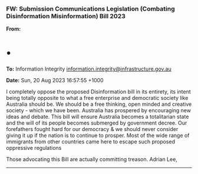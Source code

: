 ### FW: Submission Communications Legislation (Combating Disinformation Misinformation) Bill 2023

**From:**

# •

**To:** Information Integrity [<information.integrity@infrastructure.gov.au>](mailto:information.integrity@infrastructure.gov.au)

**Date:** Sun, 20 Aug 2023 16:57:55 +1000

I completely oppose the proposed Disinformation bill in its entirety, its intent being totally opposite to what a free
enterprise and democratic society like Australia should be.
We should be a free thinking, open minded and creative society   - which we have been.
Australia has prospered by encouraging new ideas and debate. This bill will ensure Australia becomes a totalitarian
state and the will of its people becomes submerged by government decree.
Our forefathers fought hard for our democracy & we should never consider giving it up if the nation is to continue to
prosper.
Most of the wide range of immigrants from other countries came here to escape such proposed oppressive
regulations

Those advocating this Bill are actually committing treason.
Adrian Lee,


-----

